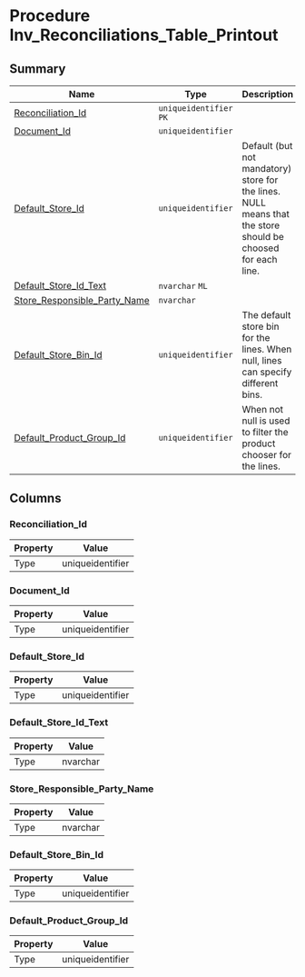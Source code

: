 # Procedure Inv_Reconciliations_Table_Printout


## Summary

| Name | Type | Description |
| - | - | --- |
|[Reconciliation_Id](#reconciliation_id)|`uniqueidentifier` `PK`||
|[Document_Id](#document_id)|`uniqueidentifier` ||
|[Default_Store_Id](#default_store_id)|`uniqueidentifier` |Default (but not mandatory) store for the lines. NULL means that the store should be choosed for each line.|
|[Default_Store_Id_Text](#default_store_id_text)|`nvarchar` `ML`||
|[Store_Responsible_Party_Name](#store_responsible_party_name)|`nvarchar` ||
|[Default_Store_Bin_Id](#default_store_bin_id)|`uniqueidentifier` |The default store bin for the lines. When null, lines can specify different bins.|
|[Default_Product_Group_Id](#default_product_group_id)|`uniqueidentifier` |When not null is used to filter the product chooser for the lines.|

## Columns

### Reconciliation_Id

| Property | Value |
| - | - |
|Type|uniqueidentifier|

### Document_Id

| Property | Value |
| - | - |
|Type|uniqueidentifier|

### Default_Store_Id

| Property | Value |
| - | - |
|Type|uniqueidentifier|

### Default_Store_Id_Text

| Property | Value |
| - | - |
|Type|nvarchar|

### Store_Responsible_Party_Name

| Property | Value |
| - | - |
|Type|nvarchar|

### Default_Store_Bin_Id

| Property | Value |
| - | - |
|Type|uniqueidentifier|

### Default_Product_Group_Id

| Property | Value |
| - | - |
|Type|uniqueidentifier|


